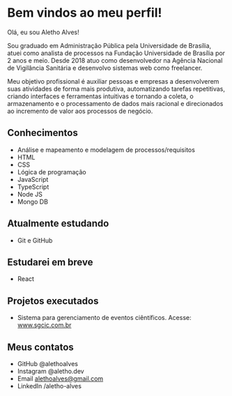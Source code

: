 # Bem vindos ao meu perfil!

Olá, eu sou Aletho Alves!

Sou graduado em Administração Pública pela Universidade de Brasília, atuei como analista de processos na Fundação Universidade de Brasília por 2 anos e meio. Desde 2018 atuo como desenvolvedor na Agência Nacional de Vigilância Sanitária e desenvolvo sistemas web como freelancer.

Meu objetivo profissional é auxiliar pessoas e empresas a desenvolverem suas atividades de forma mais produtiva, automatizando tarefas repetitivas, criando interfaces e ferramentas intuitivas e tornando a coleta, o armazenamento e o processamento de dados mais racional e direcionados ao incremento de valor aos processos de negócio. 

## Conhecimentos
  - Análise e mapeamento e modelagem de processos/requisitos
  - HTML
  - CSS
  - Lógica de programação
  - JavaScript
  - TypeScript
  - Node JS
  - Mongo DB

  
 ## Atualmente estudando
  - Git e GitHub
  
 ## Estudarei em breve
  - React
  
 ## Projetos executados
  - Sistema para gerenciamento de eventos ciêntíficos. Acesse: www.sgcic.com.br

## Meus contatos
  - GitHub @alethoalves
  - Instagram @aletho.dev
  - Email alethoalves@gmail.com
  - LinkedIn /aletho-alves
  

